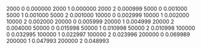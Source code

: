 2000    0   0.000000 
2000    1   0.000000 
2000    2   0.000999 
5000    0   0.001000 
5000    1   0.001000 
5000    2   0.001000 
10000   0   0.002999 
10000   1   0.002000 
10000   2   0.002000 
20000   0   0.005999 
20000   1   0.004999 
20000   2   0.004000 
50000   0   0.015998 
50000   1   0.010998 
50000   2   0.010998 
100000  0   0.032995 
100000  1   0.022997 
100000  2   0.023996 
200000  0   0.069989 
200000  1   0.047993 
200000  2   0.048993
